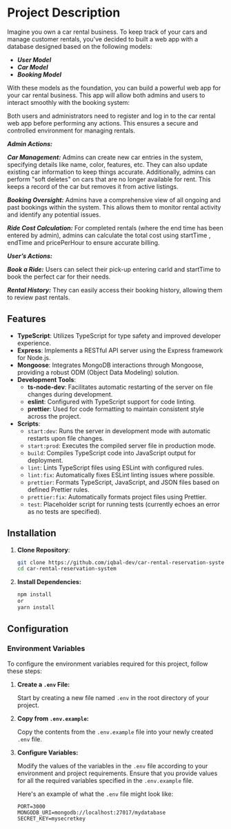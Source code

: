 # Project Description

Imagine you own a car rental business. To keep track of your cars and manage customer rentals, you've decided to built a web app with a database designed based on the following models:

- **_User Model_**
- **_Car Model_**
- **_Booking Model_**

With these models as the foundation, you can build a powerful web app for your car rental business. This app will allow both admins and users to interact smoothly with the booking system:

Both users and administrators need to register and log in to the car rental web app before performing any actions. This ensures a secure and controlled environment for managing rentals.

**_Admin Actions:_**

**_Car Management:_** Admins can create new car entries in the system, specifying details like name, color, features, etc. They can also update existing car information to keep things accurate. Additionally, admins can perform "soft deletes" on cars that are no longer available for rent. This keeps a record of the car but removes it from active listings.

**_Booking Oversight:_** Admins have a comprehensive view of all ongoing and past bookings within the system. This allows them to monitor rental activity and identify any potential issues.

**_Ride Cost Calculation:_** For completed rentals (where the end time has been entered by admin), admins can calculate the total cost using startTime , endTime and pricePerHour to ensure accurate billing.

**_User’s Actions:_**

**_Book a Ride:_** Users can select their pick-up entering carId and startTime to book the perfect car for their needs.

**_Rental History:_** They can easily access their booking history, allowing them to review past rentals.

## Features

- **TypeScript**: Utilizes TypeScript for type safety and improved developer experience.
- **Express**: Implements a RESTful API server using the Express framework for Node.js.
- **Mongoose**: Integrates MongoDB interactions through Mongoose, providing a robust ODM (Object Data Modeling) solution.
- **Development Tools**:
  - **ts-node-dev**: Facilitates automatic restarting of the server on file changes during development.
  - **eslint**: Configured with TypeScript support for code linting.
  - **prettier**: Used for code formatting to maintain consistent style across the project.
- **Scripts**:
  - `start:dev`: Runs the server in development mode with automatic restarts upon file changes.
  - `start:prod`: Executes the compiled server file in production mode.
  - `build`: Compiles TypeScript code into JavaScript output for deployment.
  - `lint`: Lints TypeScript files using ESLint with configured rules.
  - `lint:fix`: Automatically fixes ESLint linting issues where possible.
  - `prettier`: Formats TypeScript, JavaScript, and JSON files based on defined Prettier rules.
  - `prettier:fix`: Automatically formats project files using Prettier.
  - `test`: Placeholder script for running tests (currently echoes an error as no tests are specified).

## Installation

1. **Clone Repository**:

   ```bash
   git clone https://github.com/iqbal-dev/car-rental-reservation-system.git
   cd car-rental-reservation-system

   ```

1. **Install Dependencies:**
   ```bash
   npm install
   or
   yarn install
   ```

## Configuration

### Environment Variables

To configure the environment variables required for this project, follow these steps:

1. **Create a `.env` File:**

   Start by creating a new file named `.env` in the root directory of your project.

2. **Copy from `.env.example`:**

   Copy the contents from the `.env.example` file into your newly created `.env` file.

3. **Configure Variables:**

   Modify the values of the variables in the `.env` file according to your environment and project requirements. Ensure that you provide values for all the required variables specified in the `.env.example` file.

   Here's an example of what the `.env` file might look like:

   ```plaintext
   PORT=3000
   MONGODB_URI=mongodb://localhost:27017/mydatabase
   SECRET_KEY=mysecretkey
   ```
